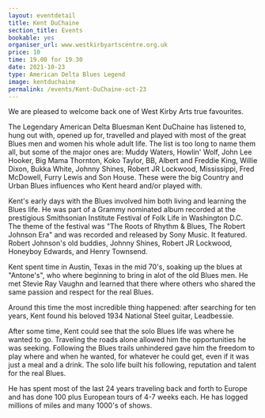 ```yaml
---
layout: eventdetail
title: Kent DuChaine
section_title: Events
bookable: yes
organiser_url: www.westkirbyartscentre.org.uk
price: 10
time: 19.00 for 19.30
date: 2021-10-23
type: American Delta Blues Legend
image: kentduchaine
permalink: /events/Kent-DuChaine-oct-23
---
```


We are pleased to welcome back one of West Kirby Arts true favourites.

The Legendary American Delta Bluesman Kent DuChaine has listened to, hung out with, opened up for, travelled and played with most of the great Blues men and women his whole adult life. The list is too long to name them all, but some of the major ones are:  Muddy Waters, Howlin' Wolf, John Lee Hooker, Big Mama Thornton, Koko Taylor, BB, Albert and Freddie King, Willie Dixon, Bukka White, Johnny Shines, Robert JR Lockwood, Mississippi, Fred McDowell, Furry Lewis and Son House. These were the big Country and Urban Blues influences who Kent heard and/or played with.

Kent's early days with the Blues involved him both living and learning the Blues life. He was part of a Grammy nominated album recorded at the prestigious Smithsonian Institute Festival of Folk Life in Washington D.C. The theme of the festival was "The Roots of Rhythm & Blues, The Robert Johnson Era" and was recorded and released by Sony Music. It featured.
Robert Johnson's old buddies, Johnny Shines, Robert JR Lockwood, Honeyboy Edwards, and Henry Townsend.

Kent spent time in Austin, Texas in the mid 70's, soaking up the blues at "Antone's", who where beginning to bring in alot of the old Blues men. He met Stevie Ray Vaughn and learned that there where others who shared the same passion and respect for the real Blues.

Around this time the most incredible thing happened: after searching for ten years, Kent found his beloved 1934 National Steel guitar, Leadbessie.

After some time, Kent could see that the solo Blues life was where he wanted to go. Traveling the roads alone allowed him the opportunities he was seeking. Following the Blues trails unhindered gave him the freedom to play where and when he wanted, for whatever he could get, even if it was just a meal and a drink.  The solo life built his following, reputation and talent for the real Blues.

He has spent most of the last 24 years traveling back and forth to Europe and has done 100 plus European tours of 4-7 weeks each. He has logged millions of miles and many 1000's of shows.
